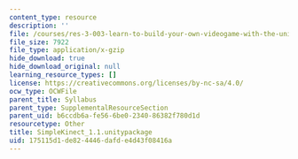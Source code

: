```yaml
---
content_type: resource
description: ''
file: /courses/res-3-003-learn-to-build-your-own-videogame-with-the-unity-game-engine-and-microsoft-kinect-january-iap-2017/175115d1de824446dafde4d43f08416a_SimpleKinect_1.1.unitypackage
file_size: 7922
file_type: application/x-gzip
hide_download: true
hide_download_original: null
learning_resource_types: []
license: https://creativecommons.org/licenses/by-nc-sa/4.0/
ocw_type: OCWFile
parent_title: Syllabus
parent_type: SupplementalResourceSection
parent_uid: b6ccdb6a-fe56-6be0-2340-86382f780d1d
resourcetype: Other
title: SimpleKinect_1.1.unitypackage
uid: 175115d1-de82-4446-dafd-e4d43f08416a
---
```

